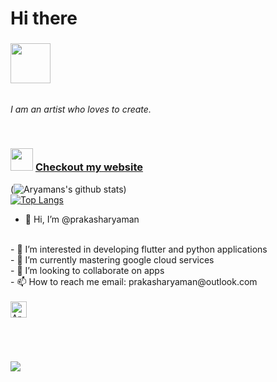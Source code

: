 

<!---
prakasharyaman/prakasharyaman is a ✨ special ✨ repository because its `README.md` (this file) appears on your GitHub profile.
You can click the Preview link to take a look at your changes.
--->
# Hi there
### <img src="https://c.tenor.com/pvFJwncehzIAAAAM/hello-there-private-from-penguins-of-madagascar.gif" width="64px"> 

<p>
  <em>
   <br>
I am an artist who loves to create.<br>
  </em>
</p>

<br>


### <img rel="icon" height="36px" src="https://raw.githubusercontent.com/prakasharyaman/prakasharyaman.github.io/main/assets/favicon.ico" /> [Checkout my website](https://prakasharyaman.github.io/)

(![Aryamans's github stats](https://github-readme-stats.vercel.app/api?username=prakasharyaman&show_icons=true&title_color=fff&icon_color=79ff97&text_color=9f9f9f&bg_color=151515))
<br>
[![Top Langs](https://github-readme-stats.vercel.app/api/top-langs/?username=prakasharyaman&show_icons=true&title_color=fff&icon_color=79ff97&text_color=9f9f9f&bg_color=151515)](https://github.com/prakasharyaman/github-readme-stats)
<br>
- 👋 Hi, I’m @prakasharyaman
 <br>
- 👀 I’m interested in developing flutter and python applications
 <br>
- 🌱 I’m currently mastering google cloud services
 <br>
- 💞️ I’m looking to collaborate on apps 
 <br>
- 📫 How to reach me email: prakasharyaman@outlook.com
 <br>
 <br>
  <a href="mailto:prakasharyaman@outlook.com">
    <img align="left" alt="Aryaman Prakash | Gmail" width="26px" src="https://github.com/TheDudeThatCode/TheDudeThatCode/blob/master/Assets/Gmail.svg" />
  </a>

<br><br><br><br>

<img src="https://media1.giphy.com/media/gOkawaguYNiSI/200.gif">

